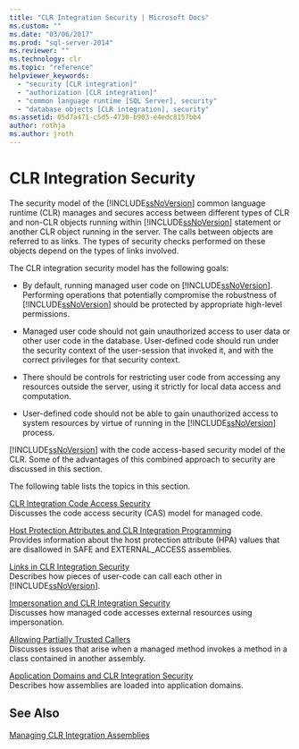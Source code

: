 ```yaml
---
title: "CLR Integration Security | Microsoft Docs"
ms.custom: ""
ms.date: "03/06/2017"
ms.prod: "sql-server-2014"
ms.reviewer: ""
ms.technology: clr
ms.topic: "reference"
helpviewer_keywords: 
  - "security [CLR integration]"
  - "authorization [CLR integration]"
  - "common language runtime [SQL Server], security"
  - "database objects [CLR integration], security"
ms.assetid: 05d7a471-c5d5-4730-b903-e4edc8157bb4
author: rothja
ms.author: jroth
---
```

# CLR Integration Security
  The security model of the [!INCLUDE[ssNoVersion](../../../includes/dnprdnshort-md.md)] common language runtime (CLR) manages and secures access between different types of CLR and non-CLR objects running within [!INCLUDE[ssNoVersion](../../../includes/tsql-md.md)] statement or another CLR object running in the server. The calls between objects are referred to as links. The types of security checks performed on these objects depend on the types of links involved.  
  
 The CLR integration security model has the following goals:  
  
-   By default, running managed user code on [!INCLUDE[ssNoVersion](../../../includes/ssnoversion-md.md)]. Performing operations that potentially compromise the robustness of [!INCLUDE[ssNoVersion](../../../includes/ssnoversion-md.md)] should be protected by appropriate high-level permissions.  
  
-   Managed user code should not gain unauthorized access to user data or other user code in the database. User-defined code should run under the security context of the user-session that invoked it, and with the correct privileges for that security context.  
  
-   There should be controls for restricting user code from accessing any resources outside the server, using it strictly for local data access and computation.  
  
-   User-defined code should not be able to gain unauthorized access to system resources by virtue of running in the [!INCLUDE[ssNoVersion](../../../includes/ssnoversion-md.md)] process.  
  
 [!INCLUDE[ssNoVersion](../../../includes/ssnoversion-md.md)] with the code access-based security model of the CLR. Some of the advantages of this combined approach to security are discussed in this section.  
  
 The following table lists the topics in this section.  
  
 [CLR Integration Code Access Security](clr-integration-code-access-security.md)  
 Discusses the code access security (CAS) model for managed code.  
  
 [Host Protection Attributes and CLR Integration Programming](../../clr-integration-security-host-protection-attributes/host-protection-attributes-and-clr-integration-programming.md)  
 Provides information about the host protection attribute (HPA) values that are disallowed in SAFE and EXTERNAL_ACCESS assemblies.  
  
 [Links in CLR Integration Security](../../../database-engine/dev-guide/links-in-clr-integration-security.md)  
 Describes how pieces of user-code can call each other in [!INCLUDE[ssNoVersion](../../../includes/ssnoversion-md.md)].  
  
 [Impersonation and CLR Integration Security](../../../database-engine/dev-guide/impersonation-and-clr-integration-security.md)  
 Discusses how managed code accesses external resources using impersonation.  
  
 [Allowing Partially Trusted Callers](../../../database-engine/dev-guide/allowing-partially-trusted-callers.md)  
 Discusses issues that arise when a managed method invokes a method in a class contained in another assembly.  
  
 [Application Domains and CLR Integration Security](../../../database-engine/dev-guide/application-domains-and-clr-integration-security.md)  
 Describes how assemblies are loaded into application domains.  
  
## See Also  
 [Managing CLR Integration Assemblies](../assemblies/managing-clr-integration-assemblies.md)  
  
  
